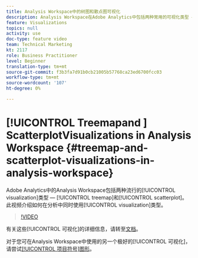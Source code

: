 ```yaml
---
title: Analysis Workspace中的树图和散点图可视化
description: Analysis Workspace在Adobe Analytics中包括两种常用的可视化类型 — 树图和散点图。 此视频介绍如何在分析中使用这两种可视化类型。
feature: Visualizations
topics: null
activity: use
doc-type: feature video
team: Technical Marketing
kt: 2117
role: Business Practitioner
level: Beginner
translation-type: tm+mt
source-git-commit: f3b3fa7d91b0cb21005b57768ca23ed6700fcc03
workflow-type: tm+mt
source-wordcount: '107'
ht-degree: 0%

---
```



# [!UICONTROL Treemapand ] ScatterplotVisualizations    in Analysis Workspace  {#treemap-and-scatterplot-visualizations-in-analysis-workspace}

Adobe Analytics中的Analysis Workspace包括两种流行的[!UICONTROL visualization]类型 — [!UICONTROL treemap]和[!UICONTROL scatterplot]。 此视频介绍如何在分析中同时使用[!UICONTROL visualization]类型。

>[!VIDEO](https://video.tv.adobe.com/v/23988/?quality=12)

有关这些[!UICONTROL 可视化]的详细信息，请转至[文档](https://marketing.adobe.com/resources/help/en_US/analytics/analysis-workspace/treemap.html)。

对于您可在Analysis Workspace中使用的另一个极好的[!UICONTROL 可视化]，请尝试[[!UICONTROL 项目符号]图形](https://helpx.adobe.com/analytics/kt/using/bullet-graph-viz-analysis-workspace-feature-video-use.html)。
